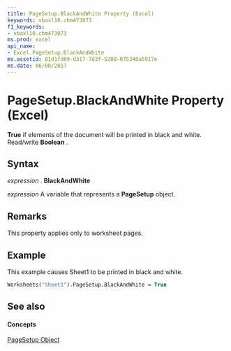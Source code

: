 ```yaml
---
title: PageSetup.BlackAndWhite Property (Excel)
keywords: vbaxl10.chm473073
f1_keywords:
- vbaxl10.chm473073
ms.prod: excel
api_name:
- Excel.PageSetup.BlackAndWhite
ms.assetid: 81d1fd09-d317-7d3f-5200-875340a5917e
ms.date: 06/08/2017
---
```



# PageSetup.BlackAndWhite Property (Excel)

 **True** if elements of the document will be printed in black and white. Read/write **Boolean** .


## Syntax

 _expression_ . **BlackAndWhite**

 _expression_ A variable that represents a **PageSetup** object.


## Remarks

This property applies only to worksheet pages.


## Example

This example causes Sheet1 to be printed in black and white.


```vb
Worksheets("Sheet1").PageSetup.BlackAndWhite = True
```


## See also


#### Concepts


[PageSetup Object](Excel.PageSetup.md)

